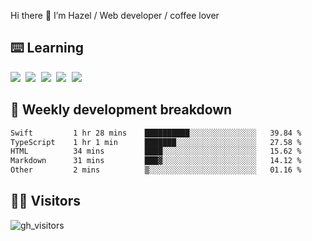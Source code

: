 
Hi there 👋 I’m Hazel / Web developer / coffee lover

## ⌨️ Learning

<samp>
 <a href="https://github.com/vuejs/core"><img src="https://api.iconify.design/logos:vue.svg" /></a>
  <a href="https://github.com/vuejs/core"><img src="https://api.iconify.design/logos:react.svg" /></a>
  <a href="https://github.com/vitejs/vite"><img src="https://api.iconify.design/logos:vitejs.svg" /></a>
  <a href="https://github.com/microsoft/TypeScript"><img src="https://api.iconify.design/logos:typescript-icon.svg" /></a> 
  <a href="https://github.com/unocss/unocss"><img src="https://api.iconify.design/logos:unocss.svg" /></a>
  

</samp>


## 🦀 Weekly development breakdown

<!--START_SECTION:waka-->

```txt
Swift         1 hr 28 mins    ██████████░░░░░░░░░░░░░░░   39.84 %
TypeScript    1 hr 1 min      ███████░░░░░░░░░░░░░░░░░░   27.58 %
HTML          34 mins         ████░░░░░░░░░░░░░░░░░░░░░   15.62 %
Markdown      31 mins         ███▓░░░░░░░░░░░░░░░░░░░░░   14.12 %
Other         2 mins          ▒░░░░░░░░░░░░░░░░░░░░░░░░   01.16 %
```

<!--END_SECTION:waka-->
## 👬🏻 Visitors

![gh_visitors](https://profile-counter.glitch.me/Hazel-Lin/count.svg)

